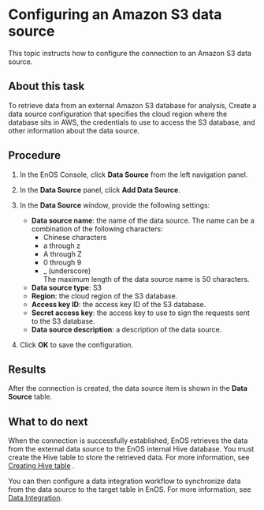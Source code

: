 # Configuring an Amazon S3 data source

This topic instructs how to configure the connection to an Amazon S3  data source.


## About this task
To retrieve data from an external Amazon S3 database for analysis, Create a data source configuration that specifies the cloud region where the database sits in AWS, the credentials to use to access the S3 database, and other information about the data source.

## Procedure

1. In the EnOS Console, click **Data Source** from the left navigation panel.

2. In the **Data Source** panel, click **Add Data Source**.

3. In the **Data Source** window, provide the following settings:

   - **Data source name**:  the name of the data source. The name can be a combination of the following characters:
     - Chinese characters
     - a through z
     - A through Z
     - 0 through 9
     - _ (underscore)  
     The maximum length of the data source name is 50 characters.
   - **Data source type**: S3
   - **Region**: the cloud region of the S3 database.
   - **Access key ID**: the access key ID of the S3 database.
   - **Secret access key**: the access key to use to sign the requests sent to the S3 database.
   - **Data source description**: a description of the data source.

4. Click **OK** to save the configuration.


## Results

After the connection is created, the data source item is shown in the **Data Source** table.

## What to do next

When the connection is successfully established, EnOS retrieves the data from the external data source to the EnOS internal Hive database. You must create the Hive table to store the retrieved data. For more information, see [Creating Hive table](https://docs.envisioniot.com/docs/data-explorer/en/latest/creating_hivetable.html) .

You can then configure a data integration workflow to synchronize data from the data source to the target table in EnOS. For more information, see [Data Integration](../data_integration/index).
